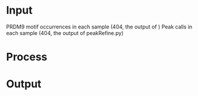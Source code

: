 # Input
PRDM9 motif occurrences in each sample (404, the output of )
Peak calls in each sample (404, the output of peakRefine.py)
# Process
# Output
<!--stackedit_data:
eyJoaXN0b3J5IjpbNjQ1MDY2NDA5LDIwNDcxMDk3NDBdfQ==
-->